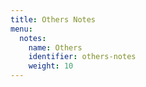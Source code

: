 ```yaml
---
title: Others Notes
menu:
  notes:
    name: Others
    identifier: others-notes
    weight: 10
---
```

